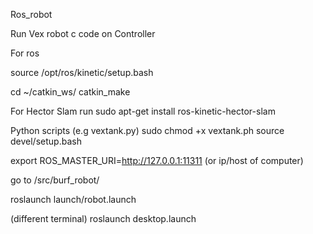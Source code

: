 Ros_robot

Run Vex robot c code on Controller 

For ros

source /opt/ros/kinetic/setup.bash

cd ~/catkin_ws/
catkin_make

For Hector Slam run
sudo apt-get install ros-kinetic-hector-slam

Python scripts (e.g vextank.py)
sudo chmod +x vextank.ph
source devel/setup.bash

export ROS_MASTER_URI=http://127.0.0.1:11311 (or ip/host of computer)

go to /src/burf_robot/

roslaunch launch/robot.launch

(different terminal)
roslaunch desktop.launch

